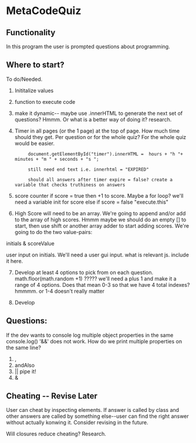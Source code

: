 # MetaCodeQuiz

## Functionality

In this program the user is prompted questions about programming.

## Where to start?

To do/Needed.

1. Inititalize values

2. function to execute code

3. make it dynamic-- maybe use .innerHTML to generate the next set of questions? Hmmm. Or what is a better way of doing it? research.

4. Timer in all pages (or the 1 page) at the top of page. How much time should they get. Per question or for the whole quiz? For the whole quiz would be easier.

            document.getElementById("timer").innerHTML =  hours + "h "+ minutes + "m " + seconds + "s ";

            still need end text i.e. innerhtml = "EXPIRED"

            should all answers after timer expire = false? create a variable that checks truthiness on answers


5. score counter
if score = true then +1 to score. Maybe a for loop? we'll need a variable init for score
else if score = false "execute.this"

6. High Score will need to be an array. We're going to append and/or add to the array of high scores. Hmmm maybe we should do an empty [] to start, then use shift or another array adder to start adding scores. We're going to do the two value-pairs:

initials & scoreValue

user input on initials. We'll need a user gui input. what is relevant js. include it here. 

7. Develop at least 4 options to pick from on each question. math.floor(math.random +1)   ????? we'll need a plus 1 and make it a range of 4 options. Does that mean 0-3 so that we have 4 total indexes? hmmmm. or 1-4 doesn't really matter

8. Develop 





## Questions: 

If the dev wants to console log multiple object properties in the same console.log() '&&' does not work. How do we print multiple properties on the same line?

1. ,
2. andAlso
3. || pipe it!
4. &


## Cheating -- Revise Later

User can cheat by inspecting elements. If answer is called by class and other answers are called by something else--user can find the right answer without actually konwing it. Consider revising in the future.

Will closures reduce cheating? Research.

